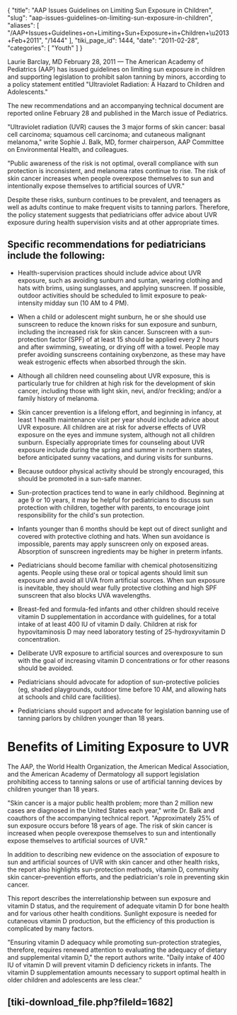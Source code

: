 {
  "title": "AAP Issues Guidelines on Limiting Sun Exposure in Children",
  "slug": "aap-issues-guidelines-on-limiting-sun-exposure-in-children",
  "aliases": [
    "/AAP+Issues+Guidelines+on+Limiting+Sun+Exposure+in+Children+\u2013+Feb+2011",
    "/1444"
  ],
  "tiki_page_id": 1444,
  "date": "2011-02-28",
  "categories": [
    "Youth"
  ]
}

Laurie Barclay, MD February 28, 2011 — The American Academy of Pediatrics (AAP) has issued guidelines on limiting sun exposure in children and supporting legislation to prohibit salon tanning by minors, according to a policy statement entitled "Ultraviolet Radiation: A Hazard to Children and Adolescents."

The new recommendations and an accompanying technical document are reported online February 28 and published in the March issue of Pediatrics.

"Ultraviolet radiation (UVR) causes the 3 major forms of skin cancer: basal cell carcinoma; squamous cell carcinoma; and cutaneous malignant melanoma," write Sophie J. Balk, MD, former chairperson, AAP Committee on Environmental Health, and colleagues.

"Public awareness of the risk is not optimal, overall compliance with sun protection is inconsistent, and melanoma rates continue to rise. The risk of skin cancer increases when people overexpose themselves to sun and intentionally expose themselves to artificial sources of UVR."

Despite these risks, sunburn continues to be prevalent, and teenagers as well as adults continue to make frequent visits to tanning parlors. Therefore, the policy statement suggests that pediatricians offer advice about UVR exposure during health supervision visits and at other appropriate times.

## Specific recommendations for pediatricians include the following:

* Health-supervision practices should include advice about UVR exposure, such as avoiding sunburn and suntan, wearing clothing and hats with brims, using sunglasses, and applying sunscreen. If possible, outdoor activities should be scheduled to limit exposure to peak-intensity midday sun (10 AM to 4 PM).

* When a child or adolescent might sunburn, he or she should use sunscreen to reduce the known risks for sun exposure and sunburn, including the increased risk for skin cancer. Sunscreen with a sun-protection factor (SPF) of at least 15 should be applied every 2 hours and after swimming, sweating, or drying off with a towel. People may prefer avoiding sunscreens containing oxybenzone, as these may have weak estrogenic effects when absorbed through the skin.

* Although all children need counseling about UVR exposure, this is particularly true for children at high risk for the development of skin cancer, including those with light skin, nevi, and/or freckling; and/or a family history of melanoma.

* Skin cancer prevention is a lifelong effort, and beginning in infancy, at least 1 health maintenance visit per year should include advice about UVR exposure. All children are at risk for adverse effects of UVR exposure on the eyes and immune system, although not all children sunburn. Especially appropriate times for counseling about UVR exposure include during the spring and summer in northern states, before anticipated sunny vacations, and during visits for sunburns.

* Because outdoor physical activity should be strongly encouraged, this should be promoted in a sun-safe manner.

* Sun-protection practices tend to wane in early childhood. Beginning at age 9 or 10 years, it may be helpful for pediatricians to discuss sun protection with children, together with parents, to encourage joint responsibility for the child's sun protection.

* Infants younger than 6 months should be kept out of direct sunlight and covered with protective clothing and hats. When sun avoidance is impossible, parents may apply sunscreen only on exposed areas. Absorption of sunscreen ingredients may be higher in preterm infants.

* Pediatricians should become familiar with chemical photosensitizing agents. People using these oral or topical agents should limit sun exposure and avoid all UVA from artificial sources. When sun exposure is inevitable, they should wear fully protective clothing and high SPF sunscreen that also blocks UVA wavelengths.

* Breast-fed and formula-fed infants and other children should receive vitamin D supplementation in accordance with guidelines, for a total intake of at least 400 IU of vitamin D daily. Children at risk for hypovitaminosis D may need laboratory testing of 25-hydroxyvitamin D concentration.

* Deliberate UVR exposure to artificial sources and overexposure to sun with the goal of increasing vitamin D concentrations or for other reasons should be avoided.

* Pediatricians should advocate for adoption of sun-protective policies (eg, shaded playgrounds, outdoor time before 10 AM, and allowing hats at schools and child care facilities).

* Pediatricians should support and advocate for legislation banning use of tanning parlors by children younger than 18 years.

# Benefits of Limiting Exposure to UVR

The AAP, the World Health Organization, the American Medical Association, and the American Academy of Dermatology all support legislation prohibiting access to tanning salons or use of artificial tanning devices by children younger than 18 years.

"Skin cancer is a major public health problem; more than 2 million new cases are diagnosed in the United States each year," write Dr. Balk and coauthors of the accompanying technical report. "Approximately 25% of sun exposure occurs before 18 years of age. The risk of skin cancer is increased when people overexpose themselves to sun and intentionally expose themselves to artificial sources of UVR."

In addition to describing new evidence on the association of exposure to sun and artificial sources of UVR with skin cancer and other health risks, the report also highlights sun-protection methods, vitamin D, community skin cancer–prevention efforts, and the pediatrician's role in preventing skin cancer.

This report describes the interrelationship between sun exposure and vitamin D status, and the requirement of adequate vitamin D for bone health and for various other health conditions. Sunlight exposure is needed for cutaneous vitamin D production, but the efficiency of this production is complicated by many factors.

"Ensuring vitamin D adequacy while promoting sun-protection strategies, therefore, requires renewed attention to evaluating the adequacy of dietary and supplemental vitamin D," the report authors write. "Daily intake of 400 IU of vitamin D will prevent vitamin D deficiency rickets in infants. The vitamin D supplementation amounts necessary to support optimal health in older children and adolescents are less clear."

## <span>[tiki-download_file.php?fileId=1682]</span>
